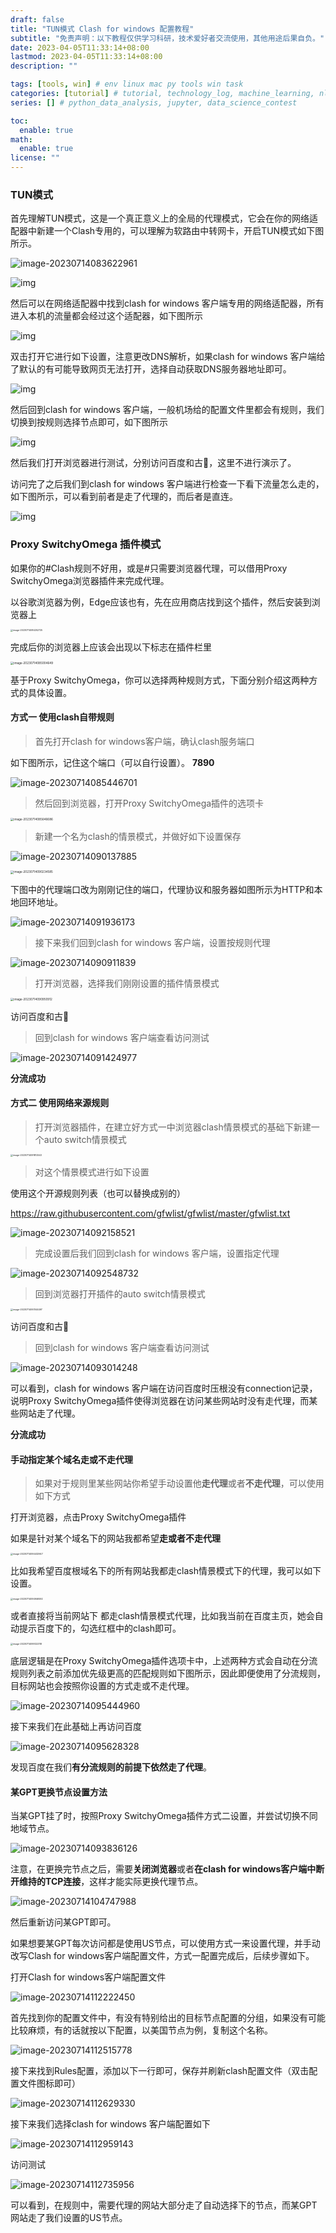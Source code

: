 ```yaml
---
draft: false
title: "TUN模式 Clash for windows 配置教程"
subtitle: "免责声明：以下教程仅供学习科研，技术爱好者交流使用，其他用途后果自负。"
date: 2023-04-05T11:33:14+08:00
lastmod: 2023-04-05T11:33:14+08:00
description: ""

tags: [tools, win] # env linux mac py tools win task
categories: [tutorial] # tutorial, technology_log, machine_learning, nlp
series: [] # python_data_analysis, jupyter, data_science_contest

toc:
  enable: true
math:
  enable: true
license: ""
---
```


### TUN模式

首先理解TUN模式，这是一个真正意义上的全局的代理模式，它会在你的网络适配器中新建一个Clash专用的，可以理解为软路由中转网卡，开启TUN模式如下图所示。

![image-20230714083622961](MD_img/image-20230714083622961.png)

![img](MD_img/clip_image001.png)

然后可以在网络适配器中找到clash for windows 客户端专用的网络适配器，所有进入本机的流量都会经过这个适配器，如下图所示

 

![img](MD_img/clip_image002.png)

双击打开它进行如下设置，注意更改DNS解析，如果clash for windows 客户端给了默认的有可能导致网页无法打开，选择自动获取DNS服务器地址即可。

![img](MD_img/clip_image003.png)

 

然后回到clash for windows 客户端，一般机场给的配置文件里都会有规则，我们切换到按规则选择节点即可，如下图所示

 

![img](MD_img/clip_image004.png)

然后我们打开浏览器进行测试，分别访问百度和古🐶，这里不进行演示了。

访问完了之后我们到clash for windows 客户端进行检查一下看下流量怎么走的，如下图所示，可以看到前者是走了代理的，而后者是直连。

![img](MD_img/clip_image005.png)



### Proxy SwitchyOmega 插件模式

如果你的#Clash规则不好用，或是#只需要浏览器代理，可以借用Proxy SwitchyOmega浏览器插件来完成代理。

以谷歌浏览器为例，Edge应该也有，先在应用商店找到这个插件，然后安装到浏览器上

<img src="MD_img/image-20230714084252725.png" alt="image-20230714084252725" style="zoom:25%;" />

完成后你的浏览器上应该会出现以下标志在插件栏里

<img src="MD_img/image-20230714085004649.png" alt="image-20230714085004649" style="zoom:33%;" />

基于Proxy SwitchyOmega，你可以选择两种规则方式，下面分别介绍这两种方式的具体设置。

#### 方式一  使用clash自带规则

> 首先打开clash for windows客户端，确认clash服务端口

如下图所示，记住这个端口（可以自行设置）。  **7890**

<img src="MD_img/image-20230714085446701.png" alt="image-20230714085446701"  />



> 然后回到浏览器，打开Proxy SwitchyOmega插件的选项卡

<img src="MD_img/image-20230714085646686.png" alt="image-20230714085646686" style="zoom:33%;" />

> 新建一个名为clash的情景模式，并做好如下设置保存

![image-20230714090137885](MD_img/image-20230714090137885.png)

<img src="MD_img/image-20230714090234585.png" alt="image-20230714090234585" style="zoom:33%;" />

下图中的代理端口改为刚刚记住的端口，代理协议和服务器如图所示为HTTP和本地回环地址。

![image-20230714091936173](MD_img/image-20230714091936173.png)





> 接下来我们回到clash for windows 客户端，设置按规则代理

![image-20230714090911839](MD_img/image-20230714090911839.png)

> 打开浏览器，选择我们刚刚设置的插件情景模式

<img src="MD_img/image-20230714090950912.png" alt="image-20230714090950912" style="zoom:33%;" />





访问百度和古🐶

> 回到clash for windows 客户端查看访问测试

![image-20230714091424977](MD_img/image-20230714091424977.png)

**分流成功**



#### 方式二  使用网络来源规则

> 打开浏览器插件，在建立好方式一中浏览器clash情景模式的基础下新建一个auto switch情景模式

<img src="MD_img/image-20230714091812543.png" alt="image-20230714091812543" style="zoom:25%;" />





> 对这个情景模式进行如下设置

使用这个开源规则列表（也可以替换成别的）

https://raw.githubusercontent.com/gfwlist/gfwlist/master/gfwlist.txt

![image-20230714092158521](MD_img/image-20230714092158521.png)





> 完成设置后我们回到clash for windows 客户端，设置指定代理

![image-20230714092548732](MD_img/image-20230714092548732.png)



> 回到浏览器打开插件的auto switch情景模式

<img src="MD_img/image-20230714093144497.png" alt="image-20230714093144497" style="zoom:25%;" />

访问百度和古🐶

>  回到clash for windows 客户端查看访问测试

![image-20230714093014248](MD_img/image-20230714093014248.png)



可以看到，clash for windows 客户端在访问百度时压根没有connection记录，说明Proxy SwitchyOmega插件使得浏览器在访问某些网站时没有走代理，而某些网站走了代理。

**分流成功**

#### 手动指定某个域名走或不走代理

> 如果对于规则里某些网站你希望手动设置他**走代理**或者**不走代理**，可以使用如下方式

打开浏览器，点击Proxy SwitchyOmega插件

如果是针对某个域名下的网站我都希望**走或者不走代理**

<img src="MD_img/image-20230714094432947.png" alt="image-20230714094432947" style="zoom:25%;" />

比如我希望百度根域名下的所有网站我都走clash情景模式下的代理，我可以如下设置。

<img src="MD_img/image-20230714094946592.png" alt="image-20230714094946592" style="zoom:25%;" />

或者直接将当前网站下 都走clash情景模式代理，比如我当前在百度主页，她会自动提示百度下的，勾选红框中的clash即可。

<img src="MD_img/image-20230714095122318.png" alt="image-20230714095122318" style="zoom:25%;" />

底层逻辑是在Proxy SwitchyOmega插件选项卡中，上述两种方式会自动在分流规则列表之前添加优先级更高的匹配规则如下图所示，因此即便使用了分流规则，目标网站也会按照你设置的方式走或不走代理。

![image-20230714095444960](MD_img/image-20230714095444960.png)

接下来我们在此基础上再访问百度

![image-20230714095628328](MD_img/image-20230714095628328.png)

发现百度在我们**有分流规则的前提下依然走了代理**。

#### 某GPT更换节点设置方法

当某GPT挂了时，按照Proxy SwitchyOmega插件方式二设置，并尝试切换不同地域节点。

![image-20230714093836126](MD_img/image-20230714093836126.png)

注意，在更换完节点之后，需要**关闭浏览器**或者**在clash for windows客户端中断开维持的TCP连接**，这样才能实际更换代理节点。

![image-20230714104747988](MD_img/image-20230714104747988.png)

然后重新访问某GPT即可。

如果想要某GPT每次访问都是使用US节点，可以使用方式一来设置代理，并手动改写Clash for windows客户端配置文件，方式一配置完成后，后续步骤如下。

打开Clash for windows客户端配置文件

![image-20230714112222450](MD_img/image-20230714112222450.png)

首先找到你的配置文件中，有没有特别给出的目标节点配置的分组，如果没有可能比较麻烦，有的话就按以下配置，以美国节点为例，复制这个名称。

![image-20230714112515778](MD_img/image-20230714112515778.png)

接下来找到Rules配置，添加以下一行即可，保存并刷新clash配置文件（双击配置文件图标即可）

![image-20230714112629330](MD_img/image-20230714112629330.png)



接下来我们选择clash for windows 客户端配置如下

![image-20230714112959143](MD_img/image-20230714112959143.png)

访问测试

![image-20230714112735956](MD_img/image-20230714112735956.png)



可以看到，在规则中，需要代理的网站大部分走了自动选择下的节点，而某GPT网站走了我们设置的US节点。

